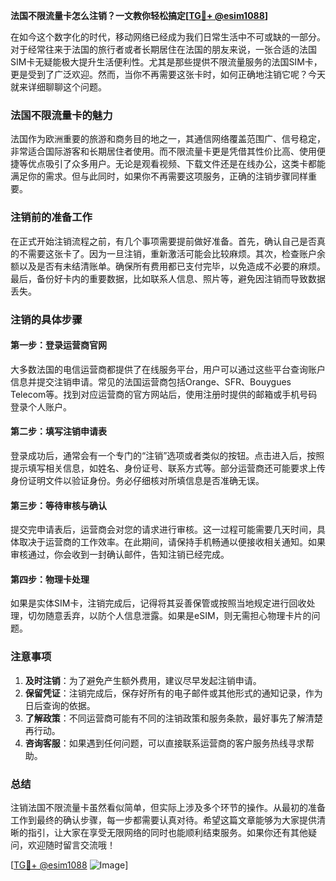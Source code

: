 **法国不限流量卡怎么注销？一文教你轻松搞定[[TG💪+ @esim1088](https://t.me/s/esim1088)]**

在如今这个数字化的时代，移动网络已经成为我们日常生活中不可或缺的一部分。对于经常往来于法国的旅行者或者长期居住在法国的朋友来说，一张合适的法国SIM卡无疑能极大提升生活便利性。尤其是那些提供不限流量服务的法国SIM卡，更是受到了广泛欢迎。然而，当你不再需要这张卡时，如何正确地注销它呢？今天就来详细聊聊这个问题。

### 法国不限流量卡的魅力

法国作为欧洲重要的旅游和商务目的地之一，其通信网络覆盖范围广、信号稳定，非常适合国际游客和长期居住者使用。而不限流量卡更是凭借其性价比高、使用便捷等优点吸引了众多用户。无论是观看视频、下载文件还是在线办公，这类卡都能满足你的需求。但与此同时，如果你不再需要这项服务，正确的注销步骤同样重要。

### 注销前的准备工作

在正式开始注销流程之前，有几个事项需要提前做好准备。首先，确认自己是否真的不需要这张卡了。因为一旦注销，重新激活可能会比较麻烦。其次，检查账户余额以及是否有未结清账单。确保所有费用都已支付完毕，以免造成不必要的麻烦。最后，备份好卡内的重要数据，比如联系人信息、照片等，避免因注销而导致数据丢失。

### 注销的具体步骤

#### 第一步：登录运营商官网
大多数法国的电信运营商都提供了在线服务平台，用户可以通过这些平台查询账户信息并提交注销申请。常见的法国运营商包括Orange、SFR、Bouygues Telecom等。找到对应运营商的官方网站后，使用注册时提供的邮箱或手机号码登录个人账户。

#### 第二步：填写注销申请表
登录成功后，通常会有一个专门的“注销”选项或者类似的按钮。点击进入后，按照提示填写相关信息，如姓名、身份证号、联系方式等。部分运营商还可能要求上传身份证明文件以验证身份。务必仔细核对所填信息是否准确无误。

#### 第三步：等待审核与确认
提交完申请表后，运营商会对您的请求进行审核。这一过程可能需要几天时间，具体取决于运营商的工作效率。在此期间，请保持手机畅通以便接收相关通知。如果审核通过，你会收到一封确认邮件，告知注销已经完成。

#### 第四步：物理卡处理
如果是实体SIM卡，注销完成后，记得将其妥善保管或按照当地规定进行回收处理，切勿随意丢弃，以防个人信息泄露。如果是eSIM，则无需担心物理卡片的问题。

### 注意事项

1. **及时注销**：为了避免产生额外费用，建议尽早发起注销申请。
2. **保留凭证**：注销完成后，保存好所有的电子邮件或其他形式的通知记录，作为日后查询的依据。
3. **了解政策**：不同运营商可能有不同的注销政策和服务条款，最好事先了解清楚再行动。
4. **咨询客服**：如果遇到任何问题，可以直接联系运营商的客户服务热线寻求帮助。

### 总结

注销法国不限流量卡虽然看似简单，但实际上涉及多个环节的操作。从最初的准备工作到最终的确认步骤，每一步都需要认真对待。希望这篇文章能够为大家提供清晰的指引，让大家在享受无限网络的同时也能顺利结束服务。如果你还有其他疑问，欢迎随时留言交流哦！

[[TG💪+ @esim1088](https://t.me/s/esim1088) ![Image](https://i.postimg.cc/4NQfJmqS/Snipaste-2025-05-13-00-14-12.png)]